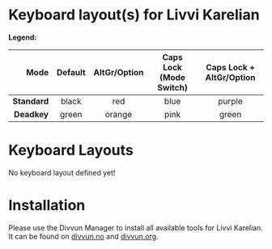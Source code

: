 # Keyboard layout(s) for Livvi Karelian

**Legend:**

| Mode       | Default | AltGr/Option | Caps Lock (Mode Switch) | Caps Lock + AltGr/Option |
| ----------:|:-------:|:------------:|:-----------------------:|:------------------------:|
|**Standard**| black   | red          | blue                    | purple                   |
|**Deadkey** | green   | orange       | pink                    | green                    |

# Keyboard Layouts

No keyboard layout defined yet!

# Installation

Please use the Divvun Manager to install all available tools for Livvi Karelian.
It can be found on [divvun.no](https://divvun.no) and [divvun.org](https://divvun.org).